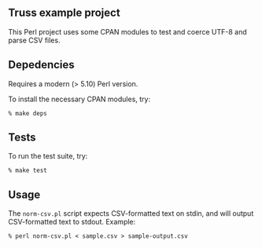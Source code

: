 Truss example project
----------------------

This Perl project uses some CPAN modules to test and coerce UTF-8 and parse CSV files.

## Depedencies

Requires a modern (> 5.10) Perl version.

To install the necessary CPAN modules, try:

```
% make deps
```

## Tests

To run the test suite, try:

```
% make test
```

## Usage

The `norm-csv.pl` script expects CSV-formatted text on stdin, and will output
CSV-formatted text to stdout. Example:

```
% perl norm-csv.pl < sample.csv > sample-output.csv
```
